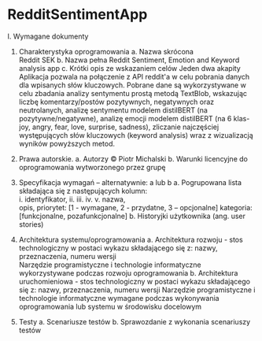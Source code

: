 # RedditSentimentApp
I. 
Wymagane dokumenty  
1. Charakterystyka oprogramowania 
a. Nazwa skrócona  
Reddit SEK 
b. Nazwa pełna
Reddit Sentiment, Emotion and Keyword analysis app
c. Krótki opis ze wskazaniem celów 
Jeden dwa akapity
  Aplikacja pozwala na połączenie z API reddit'a w celu pobrania danych dla wpisanych słów kluczowych. Pobrane dane są wykorzystywane w celu zbadania analizy sentymentu prostą metodą TextBlob, wskazując liczbę komentarzy/postów pozytywnych, negatywnych oraz neutrolanych, analizę sentymentu modelem distilBERT (na pozytywne/negatywne), analizę emocji modelem distilBERT (na 6 klas- joy, angry, fear, love, surprise, sadness), zliczanie najczęściej występujących słów kluczowych (keyword analysis) wraz z wizualizacją wyników powyższych metod.
3. Prawa autorskie. 
a. Autorzy
© Piotr Michalski
b. Warunki licencyjne do oprogramowania wytworzonego przez grupę

5. Specyfikacja wymagań – alternatywnie: a lub b 
a. Pogrupowana lista składająca się z następujących kolumn:  
i. 
identyfikator, 
ii. 
iii. 
iv. 
v. 
nazwa,  
opis, 
priorytet: [1 - wymagane, 2 - przydatne, 3 – opcjonalne] 
kategoria: [funkcjonalne, pozafunkcjonalne] 
b. Historyjki użytkownika (ang. user stories)

6. Architektura systemu/oprogramowania 
a. Architektura rozwoju - stos technologiczny w postaci wykazu 
składającego się z: nazwy, przeznaczenia, numeru wersji  
Narzędzie programistyczne i technologie informatyczne wykorzystywane 
podczas rozwoju oprogramowania 
b. Architektura uruchomieniowa - stos technologiczny w postaci wykazu 
składającego się z: nazwy, przeznaczenia, numeru wersji 
Narzędzie programistyczne i technologie informatyczne wymagane podczas 
wykonywania oprogramowania lub systemu w środowisku docelowym

8. Testy 
a. Scenariusze testów 
b. Sprawozdanie z wykonania scenariuszy testów
